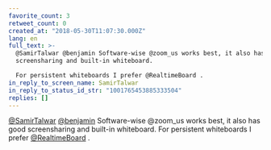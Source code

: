 ```yaml
---
favorite_count: 3
retweet_count: 0
created_at: "2018-05-30T11:07:30.000Z"
lang: en
full_text: >-
  @SamirTalwar @benjamin Software-wise @zoom_us works best, it also has good
  screensharing and built-in whiteboard. 

  For persistent whiteboards I prefer @RealtimeBoard .
in_reply_to_screen_name: SamirTalwar
in_reply_to_status_id_str: "1001765453885333504"
replies: []
---
```


[@SamirTalwar](https://twitter.com/SamirTalwar)
[@benjamin](https://twitter.com/benjamin) Software-wise @zoom_us works best, it
also has good screensharing and built-in whiteboard. For persistent whiteboards
I prefer [@RealtimeBoard](https://twitter.com/RealtimeBoard) .
